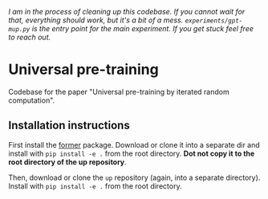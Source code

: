 _I am in the process of cleaning up this codebase. If you cannot wait for that, everything should work, but it's a bit of a mess. `experiments/gpt-mup.py` is the entry point for the main experiment. If you get stuck feel free to reach out._

# Universal pre-training

Codebase for the paper "Universal pre-training by iterated random computation".

## Installation instructions

First install the [former]() package. Download or clone it into a separate dir and install with `pip install -e .` from the root directory. **Dot not copy it to the root directory of the up repository**.

Then, download or clone the `up` repository (again, into a separate directory). Install with `pip install -e .` from the root directory.
